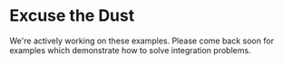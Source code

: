 # Excuse the Dust 
 
We're actively working on these examples. Please come back soon for examples which demonstrate how to solve integration problems.

